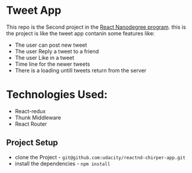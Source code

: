 # Tweet App

This repo is the Second project in the [React Nanodegree program](https://www.udacity.com/course/react-nanodegree--nd019).
this is the project is like the tweet app contanin some features like:
* The user can post new tweet
* The user Reply a tweet to a friend
* The user Like in a tweet
* Time line for the newer tweets
* There is a loading untill tweets return from the server

# Technologies Used:
* React-redux
* Thunk Middleware
* React Router

## Project Setup

* clone the Project - `git@github.com:udacity/reactnd-chirper-app.git`
* install the dependencies - `npm install`
